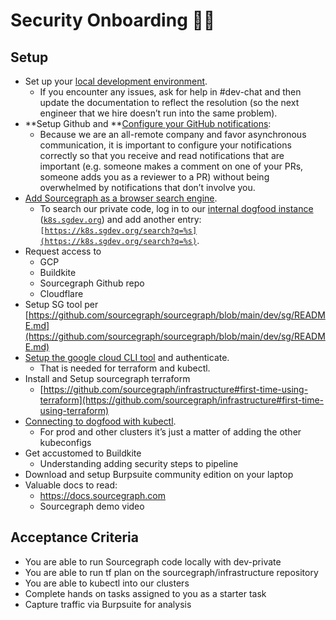 # Security Onboarding **🧑‍💻**

## Setup


- Set up your [local development environment](https://github.com/sourcegraph/sourcegraph/blob/main/doc/dev/getting-started/index.md).
  - If you encounter any issues, ask for help in #dev-chat and then update the documentation to reflect the resolution (so the next engineer that we hire doesn’t run into the same problem).
- **Setup Github and **[Configure your GitHub notifications](https://about.sourcegraph.com/handbook/engineering/github-notifications):
  - Because we are an all-remote company and favor asynchronous communication, it is important to configure your notifications correctly so that you receive and read notifications that are important (e.g. someone makes a comment on one of your PRs, someone adds you as a reviewer to a PR) without being overwhelmed by notifications that don’t involve you.
- [Add Sourcegraph as a browser search engine](https://docs.sourcegraph.com/integration/browser_search_engine).
  - To search our private code, log in to our [internal dogfood instance](https://about.sourcegraph.com/handbook/engineering/deployments/instances#k8s-sgdev-org) (<code>[k8s.sgdev.org](https://k8s.sgdev.org/)</code>) and add another entry: <code>[https://k8s.sgdev.org/search?q=%s](https://k8s.sgdev.org/search?q=%s)</code>.
- Request access to
  - GCP
  - Buildkite
  - Sourcegraph Github repo
  - Cloudflare
- Setup SG tool per [https://github.com/sourcegraph/sourcegraph/blob/main/dev/sg/README.md](https://github.com/sourcegraph/sourcegraph/blob/main/dev/sg/README.md)
- [Setup the google cloud CLI tool](https://cloud.google.com/functions/docs/quickstart) and authenticate.
  - That is needed for terraform and kubectl.
- Install and Setup sourcegraph terraform
  - [https://github.com/sourcegraph/infrastructure#first-time-using-terraform](https://github.com/sourcegraph/infrastructure#first-time-using-terraform)
- [Connecting to dogfood with kubectl](https://about.sourcegraph.com/handbook/engineering/deployments/debugging/tutorial#gain-access-to-the-cluster).
  - For prod and other clusters it’s just a matter of adding the other kubeconfigs
- Get accustomed to Buildkite
  - Understanding adding security steps to pipeline
- Download and setup Burpsuite community edition on your laptop
- Valuable docs to read:
  - https://docs.sourcegraph.com
  - Sourcegraph demo video


## Acceptance Criteria


- You are able to run Sourcegraph code locally with dev-private
- You are able to run tf plan on the sourcegraph/infrastructure repository
- You are able to kubectl into our clusters
- Complete hands on tasks assigned to you as a starter task
- Capture traffic via Burpsuite for analysis
